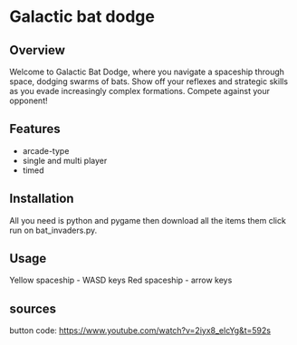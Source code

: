# Galactic bat dodge 

## Overview

Welcome to Galactic Bat Dodge, where you navigate a spaceship through space, 
dodging swarms of bats. Show off your reflexes and strategic 
skills as you evade increasingly complex formations. 
Compete against your opponent!

## Features

- arcade-type 
- single and multi player
- timed 
  

## Installation

All you need is python and pygame then download all the items them click run on bat_invaders.py.

## Usage

Yellow spaceship - WASD keys 
Red spaceship - arrow keys

## sources 

button code: https://www.youtube.com/watch?v=2iyx8_elcYg&t=592s

